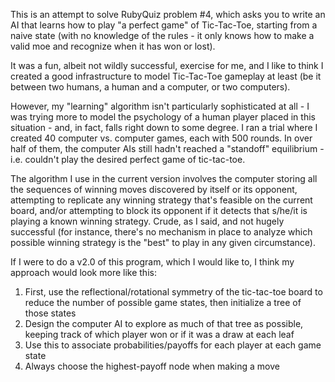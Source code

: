 This is an attempt to solve RubyQuiz problem #4, which asks you to write an AI that learns how to play "a perfect game" of Tic-Tac-Toe, starting from a naive state (with no knowledge of the rules - it only knows how to make a valid moe and recognize when it has won or lost).

It was a fun, albeit not wildly successful, exercise for me, and I like to think I created a good infrastructure to model Tic-Tac-Toe gameplay at least (be it between two humans, a human and a computer, or two computers).

However, my "learning" algorithm isn't particularly sophisticated at all - I was trying more to model the psychology of a human player placed in this situation - and, in fact, falls right down to some degree.  I ran a trial where I created 40 computer vs. computer games, each with 500 rounds.  In over half of them, the computer AIs still hadn't reached a "standoff" equilibrium - i.e. couldn't play the desired perfect game of tic-tac-toe.

The algorithm I use in the current version involves the computer storing all the sequences of winning moves discovered by itself or its opponent, attempting to replicate any winning strategy that's feasible on the current board, and/or attempting to block its opponent if it detects that s/he/it is playing a known winning strategy.  Crude, as I said, and not hugely successful (for instance, there's no mechanism in place to analyze which possible winning strategy is the "best" to play in any given circumstance).

If I were to do a v2.0 of this program, which I would like to, I think my approach would look more like this:

1) First, use the reflectional/rotational symmetry of the tic-tac-toe board to reduce the number of possible game states, then initialize a tree of those states
2) Design the computer AI to explore as much of that tree as possible, keeping track of which player won or if it was a draw at each leaf
3) Use this to associate probabilities/payoffs for each player at each game state
4) Always choose the highest-payoff node when making a move